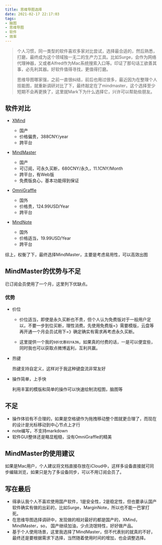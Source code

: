 ```yaml
---
title: 思维导图选择
date: 2021-02-17 22:17:03
tags:
- 脑图
- 思维导图
- 软件
- 效率
---
```


> 个人习惯，同一类型的软件喜欢多家对比尝试，选择最合适的，然后熟悉，打磨，最终成为这个领域独一无二的生产力工具。比如Surge，会作为网络代理神器，又或者Alfred作为Mac系统搜索入口等。印证了那句话工欲善其事，必先利其器。好软件值得寻找，更值得打磨。
>
> 思维导图哪家强，之前一直很纠结，前后也用过很多，最近因为在整理个人技能图，就重新调研对比了下，最终敲定在了mindmaster，这个选择至少短期不会再更换了，这里就Mark下为什么选择它，兴许可以帮助些朋友。

## 软件对比

- [XMind](https://www.xmind.cn/pricing/)
  - 国产
  - 价格偏贵，388CNY/year
  - 跨平台
- [MindMaster](https://www.edrawsoft.cn/order/mindmaster_buy.html)
  - 国产
  - 可订阅，可永久买断，680CNY/永久，11.1CNY/Month
  - 跨平台，有Web版
  - 免费版良心，基本功能得到保证
- [OmniGraffle](https://www.omnigroup.com/omnigraffle/)
  - 国外
  - 价格贵，124.99USD/Year
  - 跨平台

- [MindNote](https://mindnode.com/download)
  - 国外
  - 价格适当，19.99USD/Year
  - 跨平台

综上，权衡了下，最终选择MindMaster，主要是考虑易用性，可以高效出图

## MindMaster的优势与不足

已订阅会员使用了一个月，这里列下优缺点。

### 优势

- 价位

  - 价位适当，即使是永久买断也不贵，但个人认为免费版对于一般用户足以，不要一步到位买断，理性消费。先使用免费版=》需要模版，云盘等再开通一个月会员试用下=》确定确实有需求再考虑永久买断。

  - 这里提供一个我的`9折优惠码YA3N`，如果真的付费的话，一是可以便宜些，同时我也可以获取点微博返利，互利共赢。

- 热键

  热键支持自定义，这样对于我这种键盘流非常友好

- 操作简单，上手快

  利用丰富的模版和简单的操作可以快速绘制流程图，脑图等

## 不足

- 操作体验有不合理的，如果是空格键作为拖拽移动整个图就更合理了，而现在的设计是光标移动到中心节点上才行
- note编写，不支持markdown
- 软件GUI整体还是略显粗糙，没有OmniGraffle的精美



## MindMaster的使用建议

如果是Mac用户，个人建议将文档直接存放在iCloud中，这样多设备直接就可同步编辑浏览，如果只是为了多设备同步，可以不用订阅会员了。



## 写在最后

- 得承认我个人不喜欢使用国产软件，1是安全性，2是稳定性，但也要承认国产软件确实有做的出彩的，比如Surge，MarginNote，所以也不能一巴掌打死。
- 在思维导图选择调研中，发现做的相对最好的都是国产的，XMind，MindMaster，so， 国产继续加油，少点流氓特性，好好做产品。
- 基于个人使用场景，这里我选择了MindMaster，但不代表别的就真的不好，最终还是要根据需求下选择，当然随着使用时间的增加，也会调整选择。